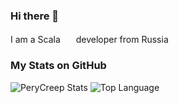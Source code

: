 ### Hi there 👋
I am a Scala <img src="https://github.com/PeryCreep/PeryCreep/assets/96946167/60f3b193-c1d6-4a82-95c2-76048bba2217" width ="17" height="17"/> developer from Russia

### My Stats on GitHub
![PeryCreep Stats](https://github-readme-stats.vercel.app/api?username=perycreep&show=reviews,prs_merged,prs_merged_percentage) ![Top Language](https://github-readme-stats.vercel.app/api/top-langs/?username=perycreep&layout=donut)
<!--
**PeryCreep/PeryCreep** is a ✨ _special_ ✨ repository because its `README.md` (this file) appears on your GitHub profile.

Here are some ideas to get you started:

- 🔭 I’m currently working on ...
- 🌱 I’m currently learning ...
- 👯 I’m looking to collaborate on ...
- 🤔 I’m looking for help with ...
- 💬 Ask me about ...
- 📫 How to reach me: ...
- 😄 Pronouns: ...
- ⚡ Fun fact: ...
-->
